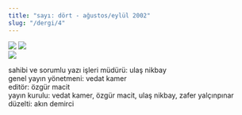 ```yaml
---
title: "sayı: dört - ağustos/eylül 2002"
slug: "/dergi/4"
---
```


![](/img/ky04_00a_zaferyalcinpinar.jpg)
![](/img/ky04_00b_ezgialtinsoy.jpg)  
![](/img/ky04_36_erdalkuruzu.jpg)


sahibi ve sorumlu yazı işleri müdürü: ulaş nikbay  
genel yayın yönetmeni: vedat kamer  
editör: özgür macit  
yayın kurulu: vedat kamer, özgür macit, ulaş nikbay, zafer yalçınpınar  
düzelti: akın demirci  
